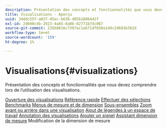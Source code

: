 ```yaml
---
description: Présentation des concepts et fonctionnalités que vous devez comprendre lors de l’utilisation des visualisations.
title: Visualisations - Aperçu
uuid: 34ddc55f-a037-45ec-b636-d05b1806442f
exl-id: 2d600c4b-2923-4a85-8a8b-02771b7dc067
source-git-commit: 235b8816c7397ac1ab71df650a1d4c2d681b3b2d
workflow-type: tm+mt
source-wordcount: '159'
ht-degree: 1%

---
```


# Visualisations{#visualizations}

Présentation des concepts et fonctionnalités que vous devez comprendre lors de l’utilisation des visualisations.

[Ouverture des visualisations](https://experienceleague.adobe.com/docs/data-workbench/using/client/visualizations/c-open-vis.html)
[Référence rapide](https://experienceleague.adobe.com/docs/data-workbench/using/client/visualizations/c-qk-ref.html)
[Effectuer des sélections](https://experienceleague.adobe.com/docs/data-workbench/using/client/visualizations/make-selections/c-sel-vis.html)
[Benchmarks](https://experienceleague.adobe.com/docs/data-workbench/using/client/visualizations/c-ustd-benchmks.html)
[Menus de mesure et de dimension](https://experienceleague.adobe.com/docs/data-workbench/using/client/visualizations/c-met-dim-menus.html)
[Sous-ensembles](https://experienceleague.adobe.com/docs/data-workbench/using/client/visualizations/subsets/c-wk-subsets.html)
[Zoom avant ou arrière dans une visualisation](https://experienceleague.adobe.com/docs/data-workbench/using/client/visualizations/c-zoom-vis.html)
[Ajout de légendes à un espace de travail](https://experienceleague.adobe.com/docs/data-workbench/using/client/visualizations/c-call-wkspc.html)
[Annotation des visualisations](https://experienceleague.adobe.com/docs/data-workbench/using/client/visualizations/c-present-layer.html)
[Ajouter un signet](https://experienceleague.adobe.com/docs/data-workbench/using/client/visualizations/c-bookmark-about.html)
[Assistant dimension de mesure](https://experienceleague.adobe.com/docs/data-workbench/using/client/visualizations/dwb-create-metricdim.html)
Modification de la dimension de mesure
